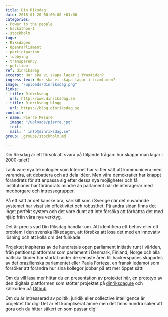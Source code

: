 ```yaml
---
title: Din Riksdag
date: 2018-01-20 00:00:00 +01:00
categories:
- Power to the people
- hackathon-1
- stockholm
tags:
- Riksdagen
- OpenParliament
- participation
- lobbying
- transparency
- petition
ref: dinriksdag
excerpt: Hur ska vi skapa lagar i framtiden?
ingress-text: Hur ska vi skapa lagar i framtiden?
image: "/uploads/dinriksdag.png"
links:
- title: Dinriksdag
  url: http://www.dinriksdag.se
- title: Dinriksdag blogg
  url: https://blog.dinriksdag.se
contact:
- name: Pierre Mesure
  image: "/uploads/pierre.jpg"
  text:
  mail: " info@dinriksdag.se"
group: _groups/stockholm.md 

---
```


Din Riksdag är ett försök att svara på följande frågan: hur skapar man lagar i 2000-talet?

Tack vare nya teknologier som Internet har vi fler sätt att kommunicera med varandra, att debattera och att dela idéer. Men våra demokratier har knappt förändrats för att anpassa sig efter dessa nya möjligheter och få institutioner har förändrats mindre än parlament när de interagerar med medborgare och intressegrupper.

På ett sätt är det kanske bra, särskilt som i Sverige när det nuvarande systemet har visat sin effektivitet och robusthet. På andra sidan finns det inget perfekt system och det vore dumt att inte försöka att förbättra det med hjälp från våra nya verktyg.

Det är precis vad Din Riksdag handlar om. Att identifiera ett behov eller ett problem i den svenska Riksdagen, att försöka att lösa det med en innovativ lösning och att kolla om det funkade.

Projektet inspireras av de hundratals open parliament initiativ runt i världen, från petitionsplattformar som parlament i Denmark, Finland, Norge och alla baltiska länder har startat under de senaste åren till hackerspaces skapades av det brazilienska parlamentet eller Paula Forteza, en fransk ledamot som försöker att förändra hur sina kollegor jobbar på ett mer öppet sätt!

Om du vill läsa mer hittar du en presentation av projektet [här](https://drive.google.com/open?id=13GKwQViKWvjYtwA5-Mn8BYgf80frdSgFtHKwbI1LmuE), en prototyp av den digitala plattformen som stötter projektet på [dinriksdag.se](https://dinriksdag.se) och källkoden på [Github](http://github.com/DinRiksdag/dinriksdag).

Om du är intresserad av politik, juridik eller collective intelligence är projektet för dig! Det är ett kompliserat ämne men det finns hundra saker att göra och du hittar säkert en som passar dig!
